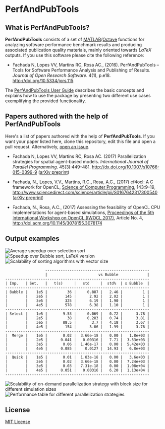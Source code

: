 PerfAndPubTools
===============

## What is PerfAndPubTools?

**PerfAndPubTools** consists of a set of [MATLAB]/[Octave] functions for
analyzing software performance benchmark results and producing associated
publication quality materials, mainly oriented towards _LaTeX_ outputs. If you
use this software please cite the following reference:

* Fachada N, Lopes VV, Martins RC, Rosa AC., (2016).
PerfAndPubTools – Tools for Software Performance Analysis and Publishing of
Results. *Journal of Open Research Software*. 4(1), p.e18. 
http://doi.org/10.5334/jors.115

The [PerfAndPubTools User Guide](userguide.md) describes the basic concepts and
explains how to use the package by presenting two different use cases
exemplifying the provided functionality.

## Papers authored with the help of PerfAndPubTools

Here's a list of papers authored with the help of **PerfAndPubTools**. If you
want your paper listed here, clone this repository, edit this file and open a
pull request. Alternatively,
[open an issue](https://github.com/fakenmc/perfandpubtools/issues).

* Fachada N, Lopes VV, Martins RC, Rosa AC. (2017)
Parallelization strategies for spatial agent-based models. *International
Journal of Parallel Programming*. 45(3):449–481.
http://dx.doi.org/10.1007/s10766-015-0399-9
([arXiv preprint](http://arxiv.org/abs/1507.04047))

* Fachada, N., Lopes, V.V., Martins, R.C., Rosa, A.C., (2017)
cf4ocl: A C framework for OpenCL,
[Science of Computer Programming](https://www.journals.elsevier.com/science-of-computer-programming),
143:9–19, http://www.sciencedirect.com/science/article/pii/S0167642317300540
([arXiv preprint](https://arxiv.org/abs/1609.01257))

* Fachada, N., Rosa, A.C., (2017)
Assessing the feasibility of OpenCL CPU implementations for agent-based simulations,
[Proceedings of the 5th International Workshop on OpenCL (IWOCL 2017)](http://www.iwocl.org/),
Article No. 4,
http://doi.acm.org/10.1145/3078155.3078174

## Output examples

![Average speedup over selection sort](https://cloud.githubusercontent.com/assets/3018963/14715384/84054192-07e0-11e6-9da1-88bb990f4588.png)
![Speedup over Bubble sort, LaTeX version](https://cloud.githubusercontent.com/assets/3018963/14691634/3681a91a-074a-11e6-818c-498c68d2f8f0.png)
![Scalability of sorting algorithms with vector size](https://cloud.githubusercontent.com/assets/3018963/14691915/ca03003e-074b-11e6-85fd-155e7cf2314a.png)
```
                  -----------------------------------------------
                  |                       vs Bubble             |
-----------------------------------------------------------------
| Imp.   | Set.   |   t(s)     |   std     |  std%  | x Bubble  |
-----------------------------------------------------------------
| Bubble |    1e5 |         36 |     0.887 |   2.46 |         1 |
|        |    2e5 |        145 |      2.92 |   2.02 |         1 |
|        |    3e5 |        325 |      6.19 |   1.90 |         1 |
|        |    4e5 |        578 |      6.38 |   1.10 |         1 |
-----------------------------------------------------------------
| Select |    1e5 |       9.53 |     0.069 |   0.72 |      3.78 |
|        |    2e5 |         38 |     0.283 |   0.74 |      3.81 |
|        |    3e5 |       88.5 |       3.7 |   4.18 |      3.67 |
|        |    4e5 |        154 |      3.06 |   1.99 |      3.76 |
-----------------------------------------------------------------
|  Merge |    1e5 |       0.02 |  3.66e-18 |   0.00 |   1.8e+03 |
|        |    2e5 |      0.041 |   0.00316 |   7.71 |  3.53e+03 |
|        |    3e5 |       0.06 |  1.46e-17 |   0.00 |  5.42e+03 |
|        |    4e5 |      0.085 |    0.0127 |  14.93 |   6.8e+03 |
-----------------------------------------------------------------
|  Quick |    1e5 |       0.01 |  1.83e-18 |   0.00 |   3.6e+03 |
|        |    2e5 |       0.02 |  3.66e-18 |   0.00 |  7.24e+03 |
|        |    3e5 |       0.03 |  7.31e-18 |   0.00 |  1.08e+04 |
|        |    4e5 |      0.051 |   0.00316 |   6.20 |  1.13e+04 |
-----------------------------------------------------------------
```
![Scalability of on-demand parallelization strategy with block size for different simulation sizes](https://cloud.githubusercontent.com/assets/3018963/14706271/8e7c4fce-07b5-11e6-8ed5-09853541b4a4.png)
![Performance table for different parallelization strategies](https://cloud.githubusercontent.com/assets/3018963/14706360/f6f17d18-07b5-11e6-926f-2314f9d59206.png)

## License

[MIT License](LICENSE)

[Matlab]: http://www.mathworks.com/products/matlab/
[Octave]: https://gnu.org/software/octave/

